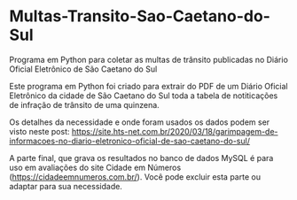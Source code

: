 # Multas-Transito-Sao-Caetano-do-Sul
Programa em Python para coletar as multas de trânsito publicadas no Diário Oficial Eletrônico de São Caetano do Sul

Este programa em Python foi criado para extrair do PDF de um Diário Oficial Eletrônico da cidade de São Caetano do Sul toda a tabela de notiticações de infração de trânsito de uma quinzena.

Os detalhes da necessidade e onde foram usados os dados podem ser visto neste post: https://site.hts-net.com.br/2020/03/18/garimpagem-de-informacoes-no-diario-eletronico-oficial-de-sao-caetano-do-sul/

A parte final, que grava os resultados no banco de dados MySQL é para uso em avaliações do site Cidade em Números (https://cidadeemnumeros.com.br/). Você pode excluir esta parte ou adaptar para sua necessidade.
